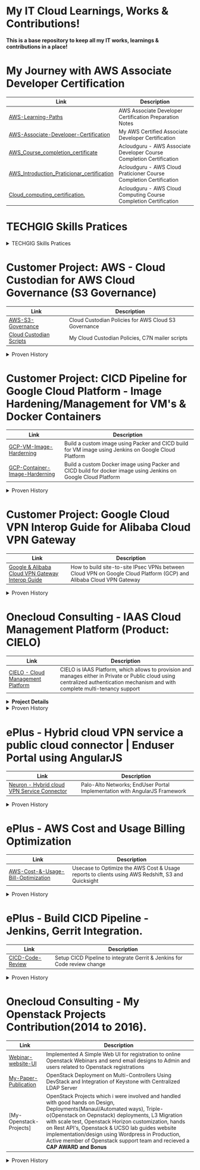 # My IT Cloud Learnings, Works & Contributions!
**This is a base repository to keep all my IT works, learnings & contributions in a place!** 

# My Journey with AWS Associate Developer Certification

| Link | Description |
|-------------|-------------|
| [AWS-Learning-Paths](https://github.com/sahanasj/aws-learnings)<br> | AWS Associate Developer Certification Preparation Notes  |
| [AWS-Associate-Developer-Certification](https://github.com/sahanasj/my-cloud-works/blob/master/My-Work-Efforts-Recognized/Certifications/SahanaJSJ-AWS-Associate-Developer-Cert.PNG)<br> | My AWS Certified Associate Developer Certification  |
| [AWS_Course_completion_certificate](https://github.com/sahanasj/my-cloud-works/blob/master/My-Work-Efforts-Recognized/Certifications/AWS_Course_completion_certificate10I.pdf)<br> | Acloudguru - AWS Associate Developer Course Completion Certification  |
| [AWS_Introduction_Praticionar_certification](https://github.com/sahanasj/my-cloud-works/blob/master/My-Work-Efforts-Recognized/Certifications/AWS_Introduction_Praticionar_certification.pdf)<br> | Acloudguru - AWS Cloud Praticioner Course Completion Certification |
| [Cloud_computing_certification.](https://github.com/sahanasj/my-cloud-works/blob/master/My-Work-Efforts-Recognized/Certifications/Cloud_computing_certification.pdf)<br> |  Acloudguru - AWS Cloud Computing Course Completion Certification  |

# TECHGIG Skills Pratices
<details>
  <summary>TECHGIG Skills Pratices</summary>
  <b> Linux Test </b>
  <br/>
  <img src="https://github.com/sahanasj/my-cloud-works/blob/master/My-Work-Efforts-Recognized/Techgig%20Certs/Linux-Certificate.pdf" height="500" width="850">
  <br>
  <br>
  <img src="https://github.com/sahanasj/my-cloud-works/blob/master/My-Work-Efforts-Recognized/Techgig%20Certs/Linux-Certificate-1.pdf">
  <br/>
  <b>Cloud Computing Test </b>
  <br/>
  <img src="https://github.com/sahanasj/my-cloud-works/blob/master/My-Work-Efforts-Recognized/Techgig%20Certs/Cloud-Computing-Certificate.pdf">
  <br/>
  <b>AWS Test </b>
  <br/>
  <img src="https://github.com/sahanasj/my-cloud-works/blob/master/My-Work-Efforts-Recognized/Techgig%20Certs/AWS-Certificate.pdf">
  <br/>
  <b>Devops Test </b>
  <br/>
  <img src="https://github.com/sahanasj/my-cloud-works/blob/master/My-Work-Efforts-Recognized/Techgig%20Certs/Devops-Advanced-Certificate.pdf">
  <br/>
  <img src="https://github.com/sahanasj/my-cloud-works/blob/master/My-Work-Efforts-Recognized/Techgig%20Certs/Devops-Certificate.pdf">
  <br/>
  <img src="https://github.com/sahanasj/my-cloud-works/blob/master/My-Work-Efforts-Recognized/Techgig%20Certs/1-Devops-Certificate.pdf">
  <br/>
  <b>Infosys Placement Test </b>
  <br/>
  <img src="https://github.com/sahanasj/my-cloud-works/blob/master/My-Work-Efforts-Recognized/Techgig%20Certs/Certificate.pdf">
</details>

# Customer Project: AWS - Cloud Custodian for AWS Cloud Governance (S3 Governance)

| Link | Description |
|-------------|-------------|
| [AWS-S3-Governance](https://github.com/sahanasj/Lincoln-AWS-S3-Cloud-Governance-using-AWS-Config)<br> | Cloud Custodian Policies for AWS Cloud S3 Governance |
| [Cloud Custodian Scripts](https://github.com/sahanasj/cloudcustodian-policies)<br> | My Cloud Custodian Policies, C7N mailer scripts  |

<details>
  <summary>Proven History</summary>
  <br>
  <b>Sucessfully Delivered Work and Customer Demo with appreciation</b>
   <br>
  <img src="https://github.com/sahanasj/my-cloud-works/blob/master/My-Work-Efforts-Recognized/AWS/AWS%20-%20Lincoln%20Finance%20Group/AWS-Lincoln-Finance-Project-Email-2.PNG">
  <img src="https://github.com/sahanasj/my-cloud-works/blob/master/My-Work-Efforts-Recognized/AWS/AWS%20-%20Lincoln%20Finance%20Group/AWS-Lincoln-Finance-Project-Email.PNG">
  <img src="https://github.com/sahanasj/my-cloud-works/blob/master/My-Work-Efforts-Recognized/AWS/AWS%20-%20Lincoln%20Finance%20Group/AWS-Lincoln-Finance-Project-Demo-Email.PNG">
</details>
 
# Customer Project: CICD Pipeline for Google Cloud Platform - Image Hardening/Management for VM's & Docker Containers
| Link | Description |
|-------------|-------------|
| [GCP-VM-Image-Harderning](https://github.com/sahanasj/ulta-gcp-image-hardening)<br> |  Build a custom image using Packer and CICD build for VM image using Jenkins on Google Cloud Platform |
| [GCP-Container-Image-Harderning](https://github.com/sahanasj/ulta-gcp-docker-image-with-packer)<br> |  Build a custom Docker image using Packer and CICD build for docker image using Jenkins on Google Cloud Platform |

<details>
  <summary>Proven History</summary>
  <img src="https://github.com/sahanasj/my-cloud-works/blob/master/My-Work-Efforts-Recognized/Google%20Cloud%20Platform/GCP-Image-Hardening.PNG">
  <br>
  <br>
  <img src="https://github.com/sahanasj/my-cloud-works/blob/master/My-Work-Efforts-Recognized/Google%20Cloud%20Platform/GCP-Image-Hardening-Mail.PNG">
</details>

# Customer Project: Google Cloud VPN Interop Guide for Alibaba Cloud VPN Gateway
| Link | Description |
|-------------|-------------|
| [Google & Alibaba Cloud VPN Gateway Interop Guide](https://github.com/sahanasj/gcp-alibaba-vpn/blob/master/site-to-site.md)<br> | How to build site-to-site IPsec VPNs between Cloud VPN on Google Cloud Platform (GCP) and Alibaba Cloud VPN Gateway |

<details>
  <summary>Proven History</summary>
  <p>Note: This image can be zoomed to see the content</p>
  <img src="https://github.com/sahanasj/my-cloud-works/blob/master/My-Work-Efforts-Recognized/Google%20Cloud%20Platform/GCP-Alibaba-VPN-Guide-work-1.PNG" height="600" width="850";>
   <br>
   <br>
  <img src="https://github.com/sahanasj/my-cloud-works/blob/master/My-Work-Efforts-Recognized/Google%20Cloud%20Platform/GCP-Alibaba-VPN.PNG">
</details>

# Onecloud Consulting - IAAS Cloud Management Platform (Product: CIELO)

| Link | Description |
|-------------|-------------|
| [CIELO - Cloud Management Platform](https://github.com/ePlusPS/cielo-ui)<br> |  CIELO is IAAS Platform, which allows to provision and manages either in Private or Public cloud using centralized authentication mechanism and with complete multi-tenancy support |

<details>
  <summary><b>Project Details</b></summary>
  <p>Cielo, a new umbrella offering from OneCloud Consulting, lets you provision and manage a Infrastructure as a Service (IaaS) either in private or public cloud using centralized authentication mechanism and with complete multi-tenancy support. It aims at simplifying the task of creating a virtual data center and assigning resources to it. Connecting your virtual private cloud to any public cloud and performing your Day 2 Operations with the advanced Networking policies can be easily accomplished by using this end user portal.</p>
   <br>
  <summary><b>My Roles and responsibility</b></summary>
  <p><b>Role</b>: Software Development and Testing</p>
  <br>
  <p><b>Technologies</b>: Openstack, Django-Python, Rest API's, Frontend development, Hybrid clouds Integraion to UI(Private and public clouds)
  <br>
   <p><b>Duration/My contribution</b>: 1 and half year</p>
   <br>
    <b>Responsibility as a Fontend team member:</b>Customization of Openstack Horizon and building IAAS, Cloud management platform/tool based on the requirement with the good nowledge of Django(MVC framework) Python, JQuery, Javascript, AngularJs, Ajax, CRUD
operations,REST API's and deploying through CI/CD process.
   <br>
  <p><b>Challenges:</b> Frontend UI Designs and Development with functional modules for <b>three interface portals</b>
    <br>
    * Integrate LDAP/AD into Cielo UI.
     <br>
    * Validate, Analyze, Incorporate the Backend Cloud API's to Cielo UI.
     <br>
    * Part of a team to help for many sucessfull Demo's to customers.
     <br>
    * Daily stand-up/sync up call with USA team members.
     <br>
    * Co-ordinating regularly with Testing Person to fix the bugs
     <br>
    <summary><b>Appreciation</b></summary>
    * Recognized with good appreciation and bonus from management.
     <br>
    <summary><b>Thanksgiving</b></summary>
    Thanks to Management and my Mentor/Lead to gave me a such wonderful learnings/guidelines and opputunity to enhnace my skills in many areas.
</details>

<details>
  <summary>Proven History</summary> 
  <img src="https://github.com/sahanasj/my-cloud-works/blob/master/My-Work-Efforts-Recognized/CIELO%20%2B%20Neuron/CIELO-Appreciation-2-edited.PNG">
  <br>
  <br>
  <p>Note: This image can be zoomed to see the content</p>
  <img src="https://github.com/sahanasj/my-cloud-works/blob/master/My-Work-Efforts-Recognized/CIELO%20%2B%20Neuron/CIELO-Appreciation-3-edited.PNG">
  <br>
   <br>
  <img src="https://github.com/sahanasj/my-cloud-works/blob/master/My-Work-Efforts-Recognized/CIELO%20%2B%20Neuron/CIELO-Github-works.PNG">
   <br>
   <br>
  <p>As part of testing on UI and API's using POSTMAN tool</p>
  <img src="https://github.com/sahanasj/my-cloud-works/blob/master/My-Work-Efforts-Recognized/CIELO%20%2B%20Neuron/CEILO-Portal-Test.PNG">
</details>

# ePlus - Hybrid cloud VPN service a public cloud connector | Enduser Portal using AngularJS 

| Link | Description |
|-------------|-------------|
| [Neuron - Hybrid cloud VPN Service Connector](https://github.com/sahanasj/AWS-Cost-Usage-Optimization)<br> | Palo-Alto Networks; EndUser Portal Implementation with AngularJS Framework |

<details>
  <summary>Proven History</summary>
  <p>Note: This image can be zoomed to see the content</p>
  <img src="https://github.com/sahanasj/my-cloud-works/blob/master/My-Work-Efforts-Recognized/CIELO%20%2B%20Neuron/Neuron-Frontend-using-AngularJS.png">
<br>
  <br>
<img src="https://github.com/sahanasj/my-cloud-works/blob/master/My-Work-Efforts-Recognized/CIELO%20%2B%20Neuron/Neuron-Github-Records.PNG">
</details>

# ePlus - AWS Cost and Usage Billing Optimization
| Link | Description |
|-------------|-------------|
| [AWS-Cost-&-Usage-Bill-Optimization](https://github.com/sahanasj/AWS-Cost-Usage-Optimization)<br> | Usecase to Optimize the AWS Cost & Usage reports to clients using AWS Redshift, S3 and Quicksight |

<details>
  <summary>Proven History</summary>
  <img src="https://github.com/sahanasj/my-cloud-works/blob/master/My-Work-Efforts-Recognized/AWS/ePlus%20AWS%20Account%20%20-%20Cost%20%26%20Usage%20Billing%20Report%20Optimization/AWS-Cost-Optimization.PNG">
</details>


# ePlus - Build CICD Pipeline - Jenkins, Gerrit Integration.
| Link | Description |
|-------------|-------------|
| [CICD-Code-Review](https://github.com/ePlusPS/cicd101)<br> | Setup CICD Pipeline to integrate Gerrit & Jenkins for Code review change |

<details>
  <summary>Proven History</summary>
  <img src="https://github.com/sahanasj/my-cloud-works/blob/master/My-Work-Efforts-Recognized/Eplus%20-%20CICD%20Pipelines/CICD-Training-Content-Project.PNG">
  <br>
  <br>
  <img src="https://github.com/sahanasj/my-cloud-works/blob/master/My-Work-Efforts-Recognized/Eplus%20-%20CICD%20Pipelines/CICD-Gerrit-%26-Jekins-Labs.PNG">
  <br>
  <br>
  <p><b>CICD - Jenkins, Gitlab,Artifactory Installation & Integration </b></p>
  <img src="https://github.com/sahanasj/my-cloud-works/blob/master/My-Work-Efforts-Recognized/Eplus%20-%20CICD%20Pipelines/CICD-Jenkins-Gitlab-Artifactory.PNG">
</details>


# Onecloud Consulting - My Openstack Projects Contribution(2014 to 2016).
| Link | Description |
|-------------|-------------|
| [Webinar-website-UI](https://github.com/sahanasj/Webinar-website-UI)<br> | Implemented A Simple Web UI for registration to online Openstack Webinars and send email designs to Admin and users related to Openstack registrations |
| [My-Paper-Publication](http://researchpublish.com/journal/IJCSITR/Issue-3-July-2015-September-2015/30)<br> | OpenStack Deployment on Multi-Controllers Using DevStack and Integration of Keystone with Centralized LDAP Server |
| [My-Openstack-Projects]<br> | OpenStack Projects which i were involved and handled with good hands on Design, Deployments(Manaul/Automated ways), Triple-o(Openstack on Oepnstack) deployments, L3 Migration with scale test, Openstack Horizon customization, hands on Rest API's, Openstack & UCSO lab guides website implementation/design using Wordpress in Production, Active member of Openstack support team and recieved a <b>CAP AWARD and Bonus</b> |

<details>
  <summary>Proven History</summary>
  <p>Note: Image needs to be zoomed for more clarity</p>
  <p>Implemented OneCloud's Openstack Webinar responsive Website with the necessary functionalities using PHP, HTML5,CCS3, JQuery and automation scripts to handle the email tasks(mailChimp tool).</p>
  <br>
    <img src="https://github.com/sahanasj/my-cloud-works/blob/master/My-Work-Efforts-Recognized/CIELO%20%2B%20Neuron/Openstack-Projects.PNG">
  <br>
  <img src="https://github.com/sahanasj/my-cloud-works/blob/master/My-Work-Efforts-Recognized/CIELO%20%2B%20Neuron/Openstack-UCSO-Website-MAil.png">
  <br>
  <img src="https://github.com/sahanasj/my-cloud-works/blob/master/My-Work-Efforts-Recognized/CIELO%20%2B%20Neuron/Openstack-UCSO-Website-POD-Page.png"> 
</details>







